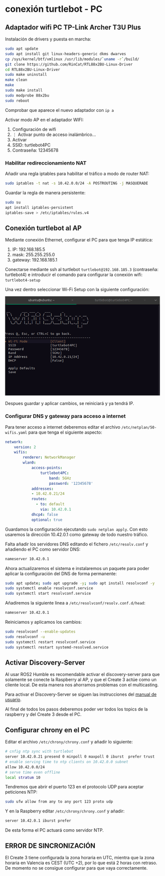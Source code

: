 # conexión turtlebot - PC
## Adaptador wifi PC TP-Link Archer T3U Plus

Instalación de drivers y puesta en marcha:
```Bash
sudo apt update
sudo apt install git linux-headers-generic dkms dwarves
cp /sys/kernel/btf/vmlinux /usr/lib/modules/`uname -r`/build/
git clone https://github.com/RinCat/RTL88x2BU-Linux-Driver
cd RTL88x2BU-Linux-Driver
sudo make uninstall
make clean
make
sudo make install
sudo modprobe 88x2bu
sudo reboot
```

Comprobar que aparece el nuevo adaptador con `ip a`

Activar modo AP en el adaptador WIFI:
1. Configuración de wifi
2. ⋮ Activar punto de acceso inalámbrico...
3. Activar
4. SSID: turtlebot4PC
5. Contraseña: 12345678

### Habilitar redireccionamiento NAT

Añadir una regla iptables para habilitar el tráfico a modo de router NAT:

```Bash
sudo iptables -t nat -s 10.42.0.0/24 -A POSTROUTING -j MASQUERADE
```

Guardar la regla de manera persistente:

```Bash
sudo su
apt install iptables-persistent
iptables-save > /etc/iptables/rules.v4
```

## Conexión turtlebot al AP

Mediante conexión Ethernet, configurar el PC para que tenga IP estática:
1. IP: 192.168.185.5
2. mask: 255.255.255.0
3. gateway: 192.168.185.1

Conectarse mediante ssh al turtlebot `turtlebot@192.168.185.3` (contraseña: turtlebot4) e introducir el comando para configurar la conexión wifi: `turtlebot4-setup`

Una vez dentro seleccionar Wi-Fi Setup con la siguiente configuración:

<img src="imgs/wifisetup.png">

Despues guardar y aplicar cambios, se reiniciará y ya tendrá IP.

### Configurar DNS y gateway para acceso a internet

Para tener acceso a internet deberemos editar el archivo `/etc/netplan/50-wifis.yaml` para que tenga el siguiente aspecto:

```Yaml
network:
    version: 2
    wifis:
        renderer: NetworkManager
        wlan0:
            access-points:
                turtlebot4PC:
                    band: 5GHz
                    password: '12345678'
            addresses:
            - 10.42.0.21/24
            routes:
              - to: default
                via: 10.42.0.1
            dhcp4: false
            optional: true
```

Guardamos la configuración ejecutando `sudo netplan apply`. Con esto usaremos la dirección 10.42.0.1 como gateway de todo nuestro tráfico.


Falta añadir los servidores DNS editando el fichero `/etc/resolv.conf` y añadiendo el PC como servidor DNS:

```Bash
nameserver 10.42.0.1
```

Ahora actualizaremos el sistema e instalaremos un paquete para poder aplicar la configuración del DNS de forma permanente:

```Bash
sudo apt update; sudo apt upgrade -y; sudo apt install resolvconf -y
sudo systemctl enable resolvconf.service
sudo systemctl start resolvconf.service
```

Añadiremos la siguiente linea a `/etc/resolvconf/resolv.conf.d/head`: 

```Bash
nameserver 10.42.0.1
```

Reiniciamos y aplicamos los cambios: 

```BAsh
sudo resolvconf --enable-updates
sudo resolvconf -u
sudo systemctl restart resolvconf.service
sudo systemctl restart systemd-resolved.service
```

## Activar Discovery-Server

Al usar ROS2 Humble es recomendable activar el discovery-server para que solamente se conecte la Raspberry al AP, y que el Create 3 actúe como un cliente local. De esta manera nos ahorramos problemas con el multicasting. 

Para activar el Discovery-Server se siguen las instrucciones del [manual de usuario](https://turtlebot.github.io/turtlebot4-user-manual/setup/discovery_server.html).

Al final de todos los pasos deberemos poder ver todos los topics de la raspberry y del Create 3 desde el PC.

## Configurar chrony en el PC

Editar el archivo `/etc/chrony/chrony.conf` y añadir lo siguiente:

```Bash
# cnfig ntp sync with turtlebot
server 10.42.0.21 presend 0 minpoll 0 maxpoll 0 iburst  prefer trust
# enable serving time to ntp clients on 10.42.0.0 subnet
allow 10.42.0.0/24
# serve time even offline
local stratum 10
```

Tendremos que abrir el puerto 123 en el protocolo UDP para aceptar peticiones NTP:

```Bash
sudo ufw allow from any to any port 123 proto udp
```

Y en la Raspberry editar `/etc/chrony/chrony.conf` y añadir: 

```Bash
server 10.42.0.1 iburst prefer
```

De esta forma el PC actuará como servidor NTP.

## ERROR DE SINCRONIZACIÓN

El Create 3 tiene configurada la zona horaria en UTC, mientra que la zona horaria en Valencia es CEST (UTC +2), por lo que está 2 horas con retraso. De momento no se consigue configurar para que vaya correctamente.
